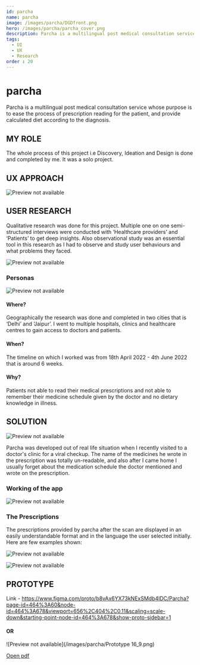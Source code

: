 ```yaml
---
id: parcha
name: parcha
image: /images/parcha/DGDfront.png
hero: /images/parcha/parcha_cover.png
description: Parcha is a multilingual post medical consultation service.
tags:
  - UI
  - UX
  - Research
order : 20
---
```


# parcha

Parcha is a multilingual post medical consultation service whose
purpose is to ease the process of prescription reading
for the patient, and provide calculated diet according
to the diagnosis.

## MY ROLE

The whole process of this project i.e Discovery, Ideation and Design is done and completed by me. It was a solo project.

## UX APPROACH

![Preview not available](/images/parcha/user-centered.png)

## USER RESEARCH

Qualitative research was done for this project. Multiple one on one semi-structured interviews were conducted with ‘Healthcare providers’ and ‘Patients’ to get deep insights. Also observational study was an essential tool in this research as I had to observe and study user behaviours and what problems they faced.

![Preview not available](/images/parcha/miro.jpg)

### Personas

![Preview not available](/images/parcha/persona.png)

#### Where?

Geographically the research was done and completed in two cities that is ‘Delhi’ and ‘Jaipur’. I went to multiple hospitals, clinics and healthcare centres to gain access to doctors and patients.

<!-- "Insert an image of the geaographical order" -->

#### When?

The timeline on which I worked was from 18th April 2022 - 4th June 2022 that is around 6 weeks.

#### Why?

Patients not able to read their medical prescriptions and not able to remember their medicine schedule given by the doctor and no dietary knowledge in illness.

## SOLUTION

![Preview not available](/images/parcha/Parcha.png "scan prescription")

Parcha was developed out of real life situation when I recently visited to a doctor's clinic for a viral checkup. The name of the medicines he wrote in the prescription was totally un-readable, and also after I came home I usually forget about the medication schedule the doctor mentioned and wrote on the prescription.

### Working of the app


![Preview not available](/images/parcha/scanhand.png)




### The Prescriptions

The prescriptions provided by parcha after the scan are displayed in an easily understandable format and in the language the user selected initially. Here are few examples shown:

![Preview not available](/images/parcha/scanhand-2.png)

![Preview not available](/images/parcha/prescriptions.png)

## PROTOTYPE

Link - https://www.figma.com/proto/b8vAx6YX73kNExSMdb4lDC/Parcha?page-id=464%3A60&node-id=464%3A678&viewport=656%2C404%2C0.11&scaling=scale-down&starting-point-node-id=464%3A678&show-proto-sidebar=1

#### OR


![Preview not available](/images/parcha/Prototype 16_9.png)

[Open pdf](/pdf/Parcha.pdf)
